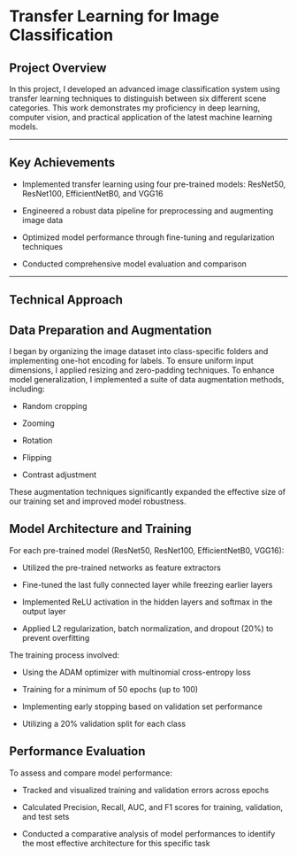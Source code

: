 # Transfer Learning for Image Classification 

## Project Overview

In this project,
I developed an advanced image classification system
using transfer learning techniques to distinguish between six different scene categories.
This work demonstrates my proficiency in deep learning, computer vision,
and practical application of the latest machine learning models.

<hr>

## Key Achievements

-   Implemented transfer learning using four pre-trained models: ResNet50, ResNet100, EfficientNetB0, and VGG16
    
-   Engineered a robust data pipeline for preprocessing and augmenting image data
    
-   Optimized model performance through fine-tuning and regularization techniques
    
-   Conducted comprehensive model evaluation and comparison

<hr>

## **Technical Approach**

## Data Preparation and Augmentation

I began by organizing the image dataset into class-specific folders and implementing one-hot encoding for labels. To ensure uniform input dimensions, I applied resizing and zero-padding techniques. To enhance model generalization, I implemented a suite of data augmentation methods, including:

-   Random cropping
    
-   Zooming
    
-   Rotation
    
-   Flipping
    
-   Contrast adjustment
    

These augmentation techniques significantly expanded the effective size of our training set and improved model robustness.

## Model Architecture and Training

For each pre-trained model (ResNet50, ResNet100, EfficientNetB0, VGG16):

-   Utilized the pre-trained networks as feature extractors
    
-   Fine-tuned the last fully connected layer while freezing earlier layers
    
-   Implemented ReLU activation in the hidden layers and softmax in the output layer
    
-   Applied L2 regularization, batch normalization, and dropout (20%) to prevent overfitting
    

The training process involved:

-   Using the ADAM optimizer with multinomial cross-entropy loss
    
-   Training for a minimum of 50 epochs (up to 100)
    
-   Implementing early stopping based on validation set performance
    
-   Utilizing a 20% validation split for each class
    

## Performance Evaluation

To assess and compare model performance:

-   Tracked and visualized training and validation errors across epochs
    
-   Calculated Precision, Recall, AUC, and F1 scores for training, validation, and test sets
    
-   Conducted a comparative analysis of model performances to identify the most effective architecture for this specific task
    
